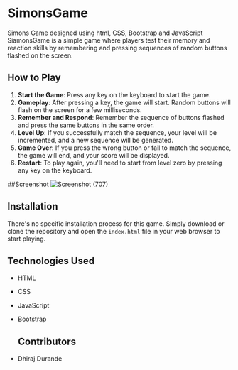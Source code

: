 # SimonsGame
Simons Game designed using html, CSS, Bootstrap and JavaScript
SiamonsGame is a simple game where players test their memory and reaction skills by remembering and pressing sequences of random buttons flashed on the screen.

## How to Play

1. **Start the Game**: Press any key on the keyboard to start the game.
2. **Gameplay**: After pressing a key, the game will start. Random buttons will flash on the screen for a few milliseconds.
3. **Remember and Respond**: Remember the sequence of buttons flashed and press the same buttons in the same order.
4. **Level Up**: If you successfully match the sequence, your level will be incremented, and a new sequence will be generated.
5. **Game Over**: If you press the wrong button or fail to match the sequence, the game will end, and your score will be displayed.
6. **Restart**: To play again, you'll need to start from level zero by pressing any key on the keyboard.

##Screenshot
![Screenshot (707)](https://github.com/dhirajdurande13/SimonsGame/assets/131881871/3a4cdb34-6b17-42c6-9feb-79455bb58105)


## Installation

There's no specific installation process for this game. Simply download or clone the repository and open the `index.html` file in your web browser to start playing.

## Technologies Used

- HTML
- CSS
- JavaScript
- Bootstrap


  ## Contributors

- Dhiraj Durande
